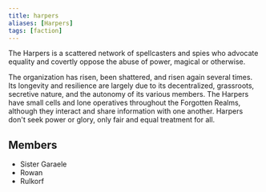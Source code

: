 ```yaml
---
title: harpers
aliases: [Harpers]
tags: [faction]
---
```

The Harpers is a scattered network of spellcasters and spies who advocate equality and covertly oppose the abuse of power, magical or otherwise.

The organization has risen, been shattered, and risen again several times. Its longevity and resilience are largely due to its decentralized, grassroots, secretive nature, and the autonomy of its various members. The Harpers have small cells and lone operatives throughout the Forgotten Realms, although they interact and share information with one another. Harpers don't seek power or glory, only fair and equal treatment for all.



## Members
- Sister Garaele
- Rowan
- Rulkorf